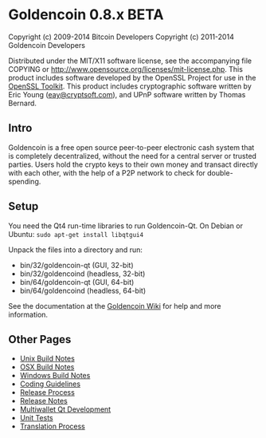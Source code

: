 Goldencoin 0.8.x BETA
====================

Copyright (c) 2009-2014 Bitcoin Developers
Copyright (c) 2011-2014 Goldencoin Developers

Distributed under the MIT/X11 software license, see the accompanying
file COPYING or http://www.opensource.org/licenses/mit-license.php.
This product includes software developed by the OpenSSL Project for use in the [OpenSSL Toolkit](http://www.openssl.org/). This product includes
cryptographic software written by Eric Young ([eay@cryptsoft.com](mailto:eay@cryptsoft.com)), and UPnP software written by Thomas Bernard.


Intro
---------------------
Goldencoin is a free open source peer-to-peer electronic cash system that is
completely decentralized, without the need for a central server or trusted
parties.  Users hold the crypto keys to their own money and transact directly
with each other, with the help of a P2P network to check for double-spending.


Setup
---------------------
You need the Qt4 run-time libraries to run Goldencoin-Qt. On Debian or Ubuntu:
	`sudo apt-get install libqtgui4`

Unpack the files into a directory and run:

- bin/32/goldencoin-qt (GUI, 32-bit)
- bin/32/goldencoind (headless, 32-bit)
- bin/64/goldencoin-qt (GUI, 64-bit)
- bin/64/goldencoind (headless, 64-bit)

See the documentation at the [Goldencoin Wiki](http://goldencoin.info)
for help and more information.


Other Pages
---------------------
- [Unix Build Notes](build-unix.md)
- [OSX Build Notes](build-osx.md)
- [Windows Build Notes](build-msw.md)
- [Coding Guidelines](coding.md)
- [Release Process](release-process.md)
- [Release Notes](release-notes.md)
- [Multiwallet Qt Development](multiwallet-qt.md)
- [Unit Tests](unit-tests.md)
- [Translation Process](translation_process.md)
